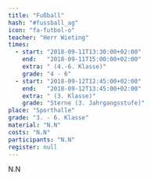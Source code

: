 ```yaml
---
title: "Fußball"
hash: "#fussball_ag"
icon: "fa-futbol-o"
teacher: "Herr Wieting"
times:
  - start: "2018-09-11T13:30:00+02:00"
    end:   "2018-09-11T15:00:00+02:00"
    extra: " (4.-6. Klasse)"
    grade: "4 - 6"
  - start: "2018-09-12T12:45:00+02:00"
    end:   "2018-09-12T13:45:00+02:00"
    extra: " (3. Klasse)"
    grade: "Sterne (3. Jahrgangsstufe)"
place: "Sporthalle"
grade: "3. - 6. Klasse"
material: "N.N"
costs: "N.N"
participants: "N.N"
register: null
---
```

N.N
